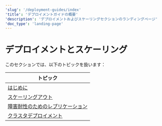 ```yaml
---
'slug': '/deployment-guides/index'
'title': 'デプロイメントガイドの概要'
'description': 'デプロイメントおよびスケーリングセクションのランディングページ'
'doc_type': 'landing-page'
---
```



# デプロイメントとスケーリング

このセクションでは、以下のトピックを扱います：

| トピック                                                          |
|------------------------------------------------------------------|
| [はじめに](/architecture/introduction)                        |
| [スケーリングアウト](/architecture/horizontal-scaling)       |
| [障害耐性のためのレプリケーション](/architecture/replication) |
| [クラスタデプロイメント](/architecture/cluster-deployment)  |
